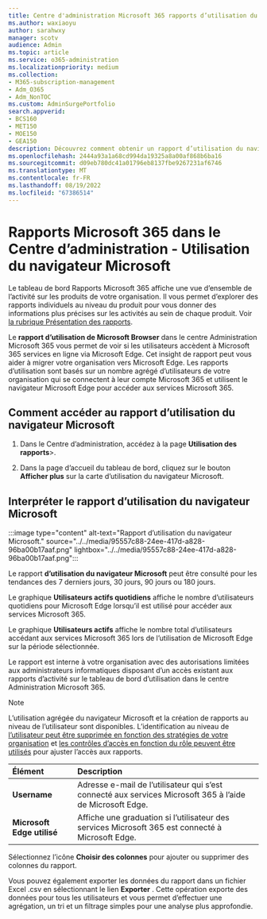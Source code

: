 ```yaml
---
title: Centre d'administration Microsoft 365 rapports d’utilisation du navigateur
ms.author: waxiaoyu
author: sarahwxy
manager: scotv
audience: Admin
ms.topic: article
ms.service: o365-administration
ms.localizationpriority: medium
ms.collection:
- M365-subscription-management
- Adm_O365
- Adm_NonTOC
ms.custom: AdminSurgePortfolio
search.appverid:
- BCS160
- MET150
- MOE150
- GEA150
description: Découvrez comment obtenir un rapport d’utilisation du navigateur Microsoft à l’aide du tableau de bord Rapports Microsoft 365 dans le Centre d'administration Microsoft 365.
ms.openlocfilehash: 2444a93a1a68cd994da19325a8a00af868b6ba16
ms.sourcegitcommit: d09eb780dc41a01796eb8137fbe9267231af6746
ms.translationtype: MT
ms.contentlocale: fr-FR
ms.lasthandoff: 08/19/2022
ms.locfileid: "67386514"
---
```

# <a name="microsoft-365-reports-in-the-admin-center---microsoft-browser-usage"></a>Rapports Microsoft 365 dans le Centre d’administration - Utilisation du navigateur Microsoft

Le tableau de bord Rapports Microsoft 365 affiche une vue d’ensemble de l’activité sur les produits de votre organisation. Il vous permet d’explorer des rapports individuels au niveau du produit pour vous donner des informations plus précises sur les activités au sein de chaque produit. Voir [la rubrique Présentation des rapports](activity-reports.md). 

Le **rapport d’utilisation de Microsoft Browser** dans le centre Administration Microsoft 365 vous permet de voir si les utilisateurs accèdent à Microsoft 365 services en ligne via Microsoft Edge. Cet insight de rapport peut vous aider à migrer votre organisation vers Microsoft Edge. Les rapports d’utilisation sont basés sur un nombre agrégé d’utilisateurs de votre organisation qui se connectent à leur compte Microsoft 365 et utilisent le navigateur Microsoft Edge pour accéder aux services Microsoft 365.

## <a name="how-to-get-to-the-microsoft-browser-usage-report"></a>Comment accéder au rapport d’utilisation du navigateur Microsoft

1. Dans le Centre d’administration, accédez à la page **Utilisation des rapports**\>.<b><a href="https://go.microsoft.com/fwlink/p/?linkid=2074756" target="_blank"></a></b>

2. Dans la page d’accueil du tableau de bord, cliquez sur le bouton **Afficher plus** sur la carte d’utilisation du navigateur Microsoft.


## <a name="interpret-the-microsoft-browser-usage-report"></a>Interpréter le rapport d’utilisation du navigateur Microsoft

:::image type="content" alt-text="Rapport d’utilisation du navigateur Microsoft." source="../../media/95557c88-24ee-417d-a828-96ba00b17aaf.png" lightbox="../../media/95557c88-24ee-417d-a828-96ba00b17aaf.png":::

Le rapport **d’utilisation du navigateur Microsoft** peut être consulté pour les tendances des 7 derniers jours, 30 jours, 90 jours ou 180 jours. 

Le graphique **Utilisateurs actifs quotidiens** affiche le nombre d’utilisateurs quotidiens pour Microsoft Edge lorsqu’il est utilisé pour accéder aux services Microsoft 365.

Le graphique **Utilisateurs actifs** affiche le nombre total d’utilisateurs accédant aux services Microsoft 365 lors de l’utilisation de Microsoft Edge sur la période sélectionnée.

Le rapport est interne à votre organisation avec des autorisations limitées aux administrateurs informatiques disposant d’un accès existant aux rapports d’activité sur le tableau de bord d’utilisation dans le centre Administration Microsoft 365.

> [!NOTE]
> L’utilisation agrégée du navigateur Microsoft et la création de rapports au niveau de l’utilisateur sont disponibles. L’identification au niveau de [l’utilisateur peut être supprimée en fonction des stratégies de votre organisation](activity-reports.md#show-user-details-in-the-reports) et [les contrôles d’accès en fonction du rôle peuvent être utilisés](../../admin/add-users/assign-admin-roles.md) pour ajuster l’accès aux rapports.


|Élément|Description|
|:-----|:-----|
|**Username** | Adresse e-mail de l’utilisateur qui s’est connecté aux services Microsoft 365 à l’aide de Microsoft Edge.|
| **Microsoft Edge utilisé**| Affiche une graduation si l’utilisateur des services Microsoft 365 est connecté à Microsoft Edge.|

Sélectionnez l’icône **Choisir des colonnes** pour ajouter ou supprimer des colonnes du rapport.

Vous pouvez également exporter les données du rapport dans un fichier Excel .csv en sélectionnant le lien **Exporter** . Cette opération exporte des données pour tous les utilisateurs et vous permet d’effectuer une agrégation, un tri et un filtrage simples pour une analyse plus approfondie. 
